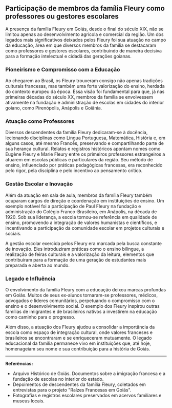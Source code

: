 ## Participação de membros da família Fleury como professores ou gestores escolares

A presença da família Fleury em Goiás, desde o final do século XIX, não se limitou apenas ao desenvolvimento agrícola e comercial da região. Um dos legados mais significativos deixados pelos Fleury foi sua atuação no campo da educação, área em que diversos membros da família se destacaram como professores e gestores escolares, contribuindo de maneira decisiva para a formação intelectual e cidadã das gerações goianas.

### Pioneirismo e Compromisso com a Educação

Ao chegarem ao Brasil, os Fleury trouxeram consigo não apenas tradições culturais francesas, mas também uma forte valorização do ensino, herdada do contexto europeu da época. Essa visão foi fundamental para que, já nas primeiras décadas do século XX, membros da família se envolvessem ativamente na fundação e administração de escolas em cidades do interior goiano, como Pirenópolis, Anápolis e Goiânia.

### Atuação como Professores

Diversos descendentes da família Fleury dedicaram-se à docência, lecionando disciplinas como Língua Portuguesa, Matemática, História e, em alguns casos, até mesmo Francês, preservando e compartilhando parte de sua herança cultural. Relatos e registros históricos apontam nomes como Eugène Fleury e Marie Fleury entre os primeiros professores estrangeiros a atuarem em escolas públicas e particulares da região. Seu método de ensino, influenciado por práticas pedagógicas francesas, era reconhecido pelo rigor, pela disciplina e pelo incentivo ao pensamento crítico.

### Gestão Escolar e Inovação

Além da atuação em sala de aula, membros da família Fleury também ocuparam cargos de direção e coordenação em instituições de ensino. Um exemplo notável foi a participação de Paul Fleury na fundação e administração do Colégio Franco-Brasileiro, em Anápolis, na década de 1920. Sob sua liderança, a escola tornou-se referência em qualidade de ensino, promovendo a integração de valores humanistas e científicos, e incentivando a participação da comunidade escolar em projetos culturais e sociais.

A gestão escolar exercida pelos Fleury era marcada pela busca constante de inovação. Eles introduziram práticas como o ensino bilíngue, a realização de feiras culturais e a valorização da leitura, elementos que contribuíram para a formação de uma geração de estudantes mais preparada e aberta ao mundo.

### Legado e Influência

O envolvimento da família Fleury com a educação deixou marcas profundas em Goiás. Muitos de seus ex-alunos tornaram-se professores, médicos, advogados e líderes comunitários, perpetuando o compromisso com o ensino e o desenvolvimento social. O exemplo dos Fleury inspirou outras famílias de imigrantes e de brasileiros nativos a investirem na educação como caminho para o progresso.

Além disso, a atuação dos Fleury ajudou a consolidar a importância da escola como espaço de integração cultural, onde valores franceses e brasileiros se encontraram e se enriqueceram mutuamente. O legado educacional da família permanece vivo em instituições que, até hoje, homenageiam seu nome e sua contribuição para a história de Goiás.

---

**Referências:**

- Arquivo Histórico de Goiás. Documentos sobre a imigração francesa e a fundação de escolas no interior do estado.
- Depoimentos de descendentes da família Fleury, coletados em entrevistas para o projeto "Raízes Francesas em Goiás".
- Fotografias e registros escolares preservados em acervos familiares e museus locais.